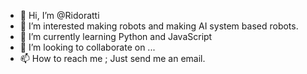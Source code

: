 - 👋 Hi, I’m @Ridoratti
- 👀 I’m interested making robots and making AI system based robots.
- 🌱 I’m currently learning Python and JavaScript
- 💞️ I’m looking to collaborate on ...
- 📫 How to reach me ;
    Just send me an email.

<!---
Ridoratti/Ridoratti is a ✨ special ✨ repository because its `README.md` (this file) appears on your GitHub profile.
You can click the Preview link to take a look at your changes.
--->
